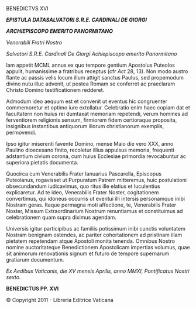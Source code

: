 BENEDICTVS XVI

***EPISTULA DATA******SALVATORI S.R.E. CARDINALI DE GIORGI***

***ARCHIEPISCOPO EMERITO PANORMITANO***

*Venerabili Fratri Nostro*

*Salvatori S.R.E. Cardinali De Giorgi* *Achiepiscopo emerito Panormitano*

Iam appetit MCML annus ex quo tempore gentium Apostolus Puteolos appulit, humanissime a fratribus receptus (cfr *Act* 28, 13). Non modo austro flante ac passis velis locum illum attigit sanctus Paulus, sed propemodum divino nutu illuc advenit, ut postea Romam se conferret ac praeclaram Christo Domino testificationem redderet.

Admodum ideo aequum est et convenit ut eventus hic congruenter commemoretur et optimo iure extollatur. Celebratio enim haec copiam dat et facultatern non huius rei dumtaxat memoriam repetendi, verum homines ad ferventiorem religionis sensum, firmiorem fidem certioraque proposita, insignibus instantibus antiquorum illorum christianorum exemplis, permovendi.

Ipso igitur miserenti favente Domino, mense Maio die vero XXX, anno Paulino dioecesano finito, recoletur illius appulsus memoria, frequenti adstantium civium corona, cum huius Ecclesiae primordia revocabuntur ac superiora pietatis documenta.

Quocirca cum Venerabilis Frater Ianuarius Pascarella, Episcopus Puteolanus, rogavisset ut Purpuratum Patrem mitteremus, huic postulationi obsecundandum iudicavimus, quo ritus ille elatius et luculentius explicaretur. Ad te ideo, Venerabilis Frater Noster, cogitationem convertimus, qui idoneus occurris ut eventui illi intersis personamque inibi Nostram geras. Itaque permagna moti affectione, te, Venerabilis Frater Noster, Missum Extraordinarium Nostrum renuntiamus et constituimus ad celebrationem quam supra diximus agendam.

Universis igitur participibus ac familiis potissimum inibi cunctis voluntatem Nostram benignam ostendes, ac pariter cohortationem ad pristinam illam pietatem repetendam atque Apostoli monita tenenda. Omnibus Nostro nomine auctoritateque Benedictionem Apostolicam impertias volumus, quae sit animorum renovationis signum et futuro de tempore supernarum gratiarum documentum.

*Ex Aedibus Vaticanis, die XV mensis Aprilis, anno MMXI, Pontificatus Nostri sexto.*

**BENEDICTUS PP. XVI**

© Copyright 2011 - Libreria Editrice Vaticana